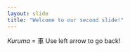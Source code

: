```yaml
---
layout: slide
title: "Welcome to our second slide!"
---
```

*Kuruma* = 車
Use left arrow to go back!
